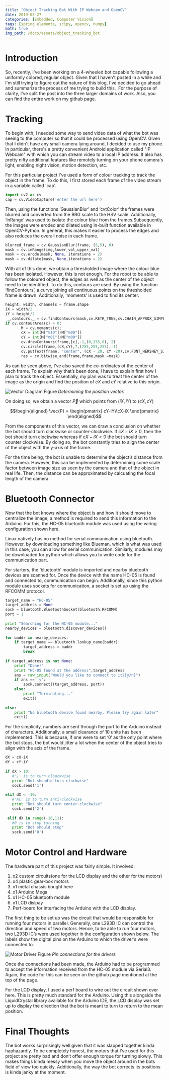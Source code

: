 ```yaml
---
title: "Object Tracking Bot With IP Webcam and OpenCV"
date: 2019-08-27
categories: [Embedded, Computer Vision]
tags: [spring elements, scipy, opencv, numpy]
math: true
img_path: /docs/assets/object_tracking_bot
---
```

# Introduction
So, recently, I've been working on a 4-wheeled bot capable following a uniformly colored, regular object. Given that I haven't posted in a while and I'm still trying to figure out the nature of this blog, I've decided to go ahead and summarize the process of me trying to build this.  For the purpose of clarity, I've split the post into the three larger domains of work. Also, you can find the entire work on my github page.

# Tracking
To begin with, I needed some way to send video data of what the bot was seeing to the computer so that it could be processed using OpenCV. Given that I didn't have any small camera lying around, I decided to use my phone. In particular, there's a pretty convenient Android application called "IP Webcam" with which you can stream video to a local IP address. It also has pretty nifty additional features like remotely turning on your phone camera's light, enabling night vision, motion detection, etc.

For this particular project I've used a form of colour tracking to track the object in the frame. To do this, I first stored each frame of the video stream in a variable called 'cap'.

```python
import cv2 as cv 
cap = cv.VideoCapture('enter the url here')
```

Then, using the functions ‘GaussianBlur’ and ‘cvtColor’ the frames were blurred and converted from the BRG scale to the HSV scale. Additionally, ‘inRange’ was used to isolate the colour blue from the frames.Subsequently, the images were eroded and dilated using in-built function available in OpenCV-Python.  In general, this makes it easier to process the edges and also reduces the overall noise in each frame.

```python
blurred_frame = cv.GaussianBlur(frame, (5,5), 0)
mask = cv.inRange(img,lower_val,upper_val)
mask = cv.erode(mask, None, iterations = 2)
mask = cv.dilate(mask, None,iterations = 2)
```

With all of this done, we obtain a thresholded image where the colour blue has been isolated. However, this is not enough. For the robot to be able to follow the coloured object, the edges as well as the center of the object need to be identified. To do this, contours are used. By using the function ‘findContours’, a curve joining all continuous points on the thresholded frame is drawn. Additionally, ‘moments’ is used to find its center.

```python
height, width, channels = frame.shape
iX = width/2
iY = height/2
 _,contours,_ = cv.findContours(mask,cv.RETR_TREE,cv.CHAIN_APPROX_SIMPLE)
if cv.contourArea(c) > 0:
       M = cv.moments(c);
       cX = int(M["m10"]/M["m00"])
       cY = int(M["m01"]/M["m00"])
       cv.drawContours(frame,[c],-1,(0,255,0), 2)
       cv.circle(frame,(cX,cY),7,(255,255,255),-1)
       cv.putText(frame, "center", (cX - 20, cY -20),cv.FONT_HERSHEY_SIMPLEX, 0.5, (255, 255, 255), 2)
       res = cv.bitwise_and(frame,frame,mask =mask)
```

As can be seen above, I’ve also saved the co-ordinates of the center of each frame. To explain why that’s been done, I have to explain first how I plan to track the object. Essentially, my plan was to treat the center of the image as the origin and find the position of $cX$ and $cY$ relative to this origin.

![Vector Diagram Figure](vector_diagram.png)
_Determining the position vector._

On doing so, we obtain a vector $\vec{P}$ which points from $(iX, iY)$ to $(cX,cY)$

$$\begin{aligned}
\vec{P} = \begin{pmatrix} cY-iY\\cX-iX \end{pmatrix}
\end{aligned}$$


From the components of this vector, we can draw a conclusion on whether the bot should turn clockwise or counter-clockwise. If $cX-iX > 0$, then the bot should turn clockwise whereas if $cX-iX < 0$ the bot should turn counter clockwise. By doing so, the bot constantly tries to align the center of the object with the y-axis of the frame.

For the time being, the bot is unable to determine the object’s distance from the camera. However, this can be implemented by determining some scale factor between image size as seen by the camera and that of the object in real life. Then, the distance can be approximated by calcuating the focal length of the camera.

# Bluetooth Connector
Now that the bot knows where the object is and how it should move to centralize the image, a method is required to send this information to the Arduino. For this, the HC-05 bluetooth module was used using the wiring configuration shown here.

Linux natively has no method for serial communication using bluetooth. However, by downloading something like Blueman, which is what was used in this case, you can allow for serial communication. Similarly, modules may be downloaded for python which allows you to write code for the communication part.

For starters, the ‘bluetooth’ module is imported and nearby bluetooth devices are scanned for. Once the device with the name HC-05 is found and connected to, communication can begin. Additionally, since this python module uses sockets for communication, a socket is set up using the RFCOMM protocol.
```python
target_name = "HC-05"
target_address = None
sock = bluetooth.BluetoothSocket(bluetooth.RFCOMM)
port = 1
 
print "Searching for the HC-05 module..."
nearby_devices = bluetooth.discover_devices()
 
for baddr in nearby_devices:
    if target_name == bluetooth.lookup_name(baddr):
        target_address = baddr
        break
 
if target_address is not None:
    print "Done!"
    print "HC-05 found at the address",target_address
    ans = raw_input("Would you like to connect to it?[y/n]")
    if ans == 'y':
        sock.connect((target_address, port))
    else:
        print "Terminating..."
        exit()
 
else:
    print "No bluetooth device found nearby. Please try again later"
    exit()
```

For the simplicity, numbers are sent through the port to the Arduino instead of characters. Additionally, a small clearance of 10 units has been implemented. This is because, if one were to set ‘0’ as the only point where the bot stops, the bot would jitter a lot when the center of the object tries to align with the axis of the frame.

```python
dX = cX-iX
dY = cY-iY
 
if dX > 10:
   #'1' is to turn cloackwise
   print "Bot shoudld turn clockwise"
   sock.send('1')
 
elif dX < -10:
   #'AC' is to turn anti-clockwise
   print "Bot should turn conter-clockwise"
   sock.send('2')
 
 elif dX in range(-10,11):
   #0 is to stop turning
   print "Bot should stop"
   sock.send('0')
```

# Motor Control and Hardware

The hardware part of this project was fairly simple. It involved:

1. x2 custom circuits(one for the LCD display and the other for the motors)
2. x4 plastic gear-box motors
3. x1 metal chassis bought here
4. x1 Arduino Mega
5. x1 HC-05 bluetooth module
6. x1 LCD dislpay
7. Perf-board for interfacing the Arduino with the LCD display.

The first thing to be set up was the circuit that would be responsible for running four motors in parallel. Generally, one L293D IC can control the direction and speed of two motors. Hence, to be able to run four motors, two L293D IC’s were used together in the configuration shown below. The labels show the digital pins on the Arduino to which the driver’s were connected to.

![Motor Driver Figure](motor_driver.png)
_Pin connections for the drivers_

Once the connections had been made, the Arduino had to be programmed to accept the information received from the HC-05 module via Serial3. Again, the code for this can be seen on the github page mentioned at the top of the page.

For the LCD display, I used a perf board to wire out the circuit shown over here. This is pretty much standard for the Arduino. Using this alongside the LiquidCrystal library available for the Arduino IDE, the LCD display was set up to display the direction that the bot is meant to turn to return to the mean position.

# Final Thoughts

The bot works surprisingly well given that it was slapped together kinda haphazardly. To be completely honest, the motors that I’ve used for this project are pretty bad and don’t offer enough torque for turning slowly. This makes things kinda messy when you move the object around in the bots field of view too quickly. Additionally, the way the bot corrects its positions is kinda janky at the moment.